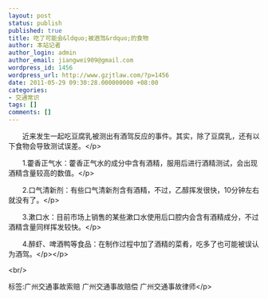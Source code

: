 ```yaml
---
layout: post
status: publish
published: true
title: 吃了可能会&ldquo;被酒驾&rdquo;的食物
author: 本站记者
author_login: admin
author_email: jiangwei909@gmail.com
wordpress_id: 1456
wordpress_url: http://www.gzjtlaw.com/?p=1456
date: 2011-05-29 09:30:28.000000000 +08:00
categories:
- 交通常识
tags: []
comments: []
---
```

<p><p>　　近来发生一起吃豆腐乳被测出有酒驾反应的事件。其实，除了豆腐乳，还有以下食物会导致测试误差。<&#47;p><p>　　1.藿香正气水：藿香正气水的成分中含有酒精，服用后进行酒精测试，会出现酒精含量较高的数值。<&#47;p><p>　　2.口气清新剂：有些口气清新剂含有酒精，不过，乙醇挥发很快，10分钟左右就没有了。<&#47;p><p>　　3.漱口水：目前市场上销售的某些漱口水使用后口腔内会含有酒精成分，不过酒精含量同样挥发较快。<&#47;p><p>　　4.醉虾、啤酒鸭等食品：在制作过程中加了酒精的菜肴，吃多了也可能被误认为酒驾。<&#47;p><&#47;p><br&#47;><p>标签:广州交通事故索赔 广州交通事故赔偿 广州交通事故律师<&#47;p>
